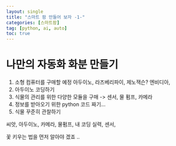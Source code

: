 ```yaml
---
layout: single
title: "스마트 팜 만들어 보자 -1-"
categories: [스마트팜]
tag: [python, ai, auto]
toc: true
---
```


# 나만의 자동화 화분 만들기 

1. 소형 컴퓨터를 구매할 예정 아두이노, 라즈베리파이, 제노잭슨? 엔비디아, 
2. 아두이노 코딩하기 
3. 식물의 관리를 위한 다양한 모듈을 구매 -> 센서, 물 펌프, 카메라
4. 정보를 받아오기 위한 python 코드 짜기...
5. 식물 꾸준히 관찰하기





씨앗, 아두이노, 카메라, 물펌프, 내 코딩 실력, 센서, 



꽃 키우는 법을 먼저 알아야 겠죠 ..

